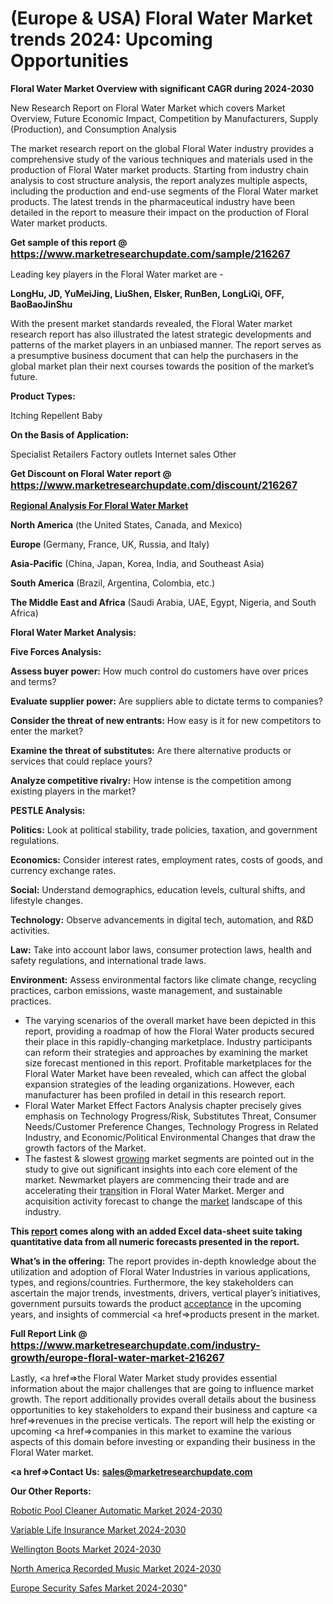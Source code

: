 # (Europe & USA) Floral Water Market trends 2024: Upcoming Opportunities

<strong>Floral Water Market Overview with significant CAGR during 2024-2030</strong>

New Research Report on Floral Water Market which covers Market Overview, Future Economic Impact, Competition by Manufacturers, Supply (Production), and Consumption Analysis

The market research report on the global Floral Water industry provides a comprehensive study of the various techniques and materials used in the production of Floral Water market products. Starting from industry chain analysis to cost structure analysis, the report analyzes multiple aspects, including the production and end-use segments of the Floral Water market products. The latest trends in the pharmaceutical industry have been detailed in the report to measure their impact on the production of Floral Water market products.

<strong>Get sample of this report @ <a href=https://www.marketresearchupdate.com/sample/216267><font size=3 color=#0000ff>https://www.marketresearchupdate.com/sample/216267</font></a></strong>

Leading key players in the Floral Water market are -

<strong>LongHu, JD, YuMeiJing, LiuShen, Elsker, RunBen, LongLiQi, OFF, BaoBaoJinShu</strong>

With the present market standards revealed, the Floral Water market research report has also illustrated the latest strategic developments and patterns of the market players in an unbiased manner. The report serves as a presumptive business document that can help the purchasers in the global market plan their next courses towards the position of the market’s future.

<strong>Product Types:</strong>

Itching
Repellent
Baby

<strong>On the Basis of Application:</strong>

Specialist Retailers
Factory outlets
Internet sales
Other

<strong>Get Discount on Floral Water report @ <a href=https://www.marketresearchupdate.com/discount/216267><font size=3 color=#0000ff>https://www.marketresearchupdate.com/discount/216267</font></a></strong>

<strong><u><b>Regional Analysis For Floral Water Market</b></u></strong>

<strong><b>North America</b></strong> (the United States, Canada, and Mexico)

<strong><b>Europe </b></strong>(Germany, France, UK, Russia, and Italy)

<strong><b>Asia-Pacific</b></strong> (China, Japan, Korea, India, and Southeast Asia)

<strong><b>South America</b></strong> (Brazil, Argentina, Colombia, etc.)

<strong><b>The Middle East and Africa</b></strong> (Saudi Arabia, UAE, Egypt, Nigeria, and South Africa)

<strong>Floral Water Market Analysis:</strong>

<strong>Five Forces Analysis:</strong>

<strong>Assess buyer power:</strong> How much control do customers have over prices and terms?

<strong>Evaluate supplier power:</strong> Are suppliers able to dictate terms to companies?

<strong>Consider the threat of new entrants:</strong> How easy is it for new competitors to enter the market?

<strong>Examine the threat of substitutes:</strong> Are there alternative products or services that could replace yours?

<strong>Analyze competitive rivalry:</strong> How intense is the competition among existing players in the market?

<strong>PESTLE Analysis:</strong>

<strong>Politics:</strong> Look at political stability, trade policies, taxation, and government regulations.

<strong>Economics:</strong> Consider interest rates, employment rates, costs of goods, and currency exchange rates.

<strong>Social:</strong> Understand demographics, education levels, cultural shifts, and lifestyle changes.

<strong>Technology:</strong> Observe advancements in digital tech, automation, and R&D activities.

<strong>Law:</strong> Take into account labor laws, consumer protection laws, health and safety regulations, and international trade laws.

<strong>Environment:</strong> Assess environmental factors like climate change, recycling practices, carbon emissions, waste management, and sustainable practices.

<ul>
  <li>The varying scenarios of the overall market have been depicted in this report, providing a roadmap of how the Floral Water products secured their place in this rapidly-changing marketplace. Industry participants can reform their strategies and approaches by examining the market size forecast mentioned in this report. Profitable marketplaces for the Floral Water Market have been revealed, which can affect the global expansion strategies of the leading organizations. However, each manufacturer has been profiled in detail in this research report.</li>
  <li>Floral Water Market Effect Factors Analysis chapter precisely gives emphasis on Technology Progress/Risk, Substitutes Threat, Consumer Needs/Customer Preference Changes, Technology Progress in Related Industry, and Economic/Political Environmental Changes that draw the growth factors of the Market.</li>
  <li>The fastest &amp; slowest <a href=ASDF991299>growing</a> market segments are pointed out in the study to give out significant insights into each core element of the market. Newmarket players are commencing their trade and are accelerating their <a href=>trans</a>ition in Floral Water Market. Merger and acquisition activity forecast to change the <a href=>market</a> landscape of this industry.</li>
</ul>
<strong>This <a href=>report</a> comes along with an added Excel data-sheet suite taking quantitative data from all numeric forecasts presented in the report.</strong>

<strong>What’s in the offering:</strong> The report provides in-depth knowledge about the utilization and adoption of Floral Water Industries in various applications, types, and regions/countries. Furthermore, the key stakeholders can ascertain the major trends, investments, drivers, vertical player’s initiatives, government pursuits towards the product <a href=ASDF881288>acceptance</a> in the upcoming years, and insights of commercial <a href=>products</a> present in the market.

<strong>Full Report Link @ <a href=https://www.marketresearchupdate.com/industry-growth/europe-floral-water-market-216267><font size=3 color=#0000ff>https://www.marketresearchupdate.com/industry-growth/europe-floral-water-market-216267</font></a></strong>

Lastly, <a href=>the</a> Floral Water Market study provides essential information about the major challenges that are going to influence market growth. The report additionally provides overall details about the business opportunities to key stakeholders to expand their business and capture <a href=>revenues</a> in the precise verticals. The report will help the existing or upcoming <a href=>companies</a> in this market to examine the various aspects of this domain before investing or expanding their business in the Floral Water market.

<strong><a href=><strong>Contact Us:</strong></a></strong>
<strong>sales@marketresearchupdate.com</strong>

<strong>Our Other Reports:</strong>

<a href=https://www.linkedin.com/pulse/robotic-pool-cleaner-automatic-market-2023-2029-in-depth>Robotic Pool Cleaner Automatic Market 2024-2030</a>

<a href=https://www.linkedin.com/pulse/variable-life-insurance-market-analysis-segment>Variable Life Insurance Market 2024-2030</a>

<a href=https://www.linkedin.com/pulse/wellington-boots-market-size-trends>Wellington Boots Market 2024-2030</a>

<a href=https://www.linkedin.com/pulse/north-america-recorded-music-market-2023-continues-8c2kf/>North America Recorded Music Market 2024-2030</a>

<a href=https://www.linkedin.com/pulse/europe-security-safes-market-research-report-bkorf/>Europe Security Safes Market 2024-2030</a>"
